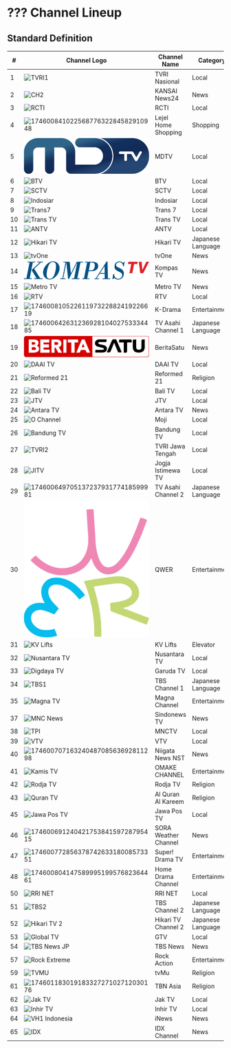 # ??? Channel Lineup
## Standard Definition
\# | Channel Logo | Channel Name | Category
-- | -- | -- | --
1 | ![TVRI1](https://github.com/user-attachments/assets/cec52875-b162-48ce-941f-4ab7067def26) | TVRI Nasional | Local
2 | ![CH2](https://yt3.googleusercontent.com/Ty4ejcEAZzuQZ7rplYaVGkISkcPdQyFFJWRxr9gp9fwzkF5EByonQTW1aM4bnTl2I_ZkXFtBpw=s512-c-k-c0x00ffffff-no-rj) | KANSAI News24 | News
3 | ![RCTI](https://upload.wikimedia.org/wikipedia/commons/d/dd/RCTI_logo_2015.svg) | RCTI | Local
4 | ![17460084102256877632284582910948](https://github.com/user-attachments/assets/ff377340-8780-4e8c-be57-290601d2a18d) | Lejel Home Shopping | Shopping
5 | ![NET.](https://github.com/TG635-alt126xA/ExtendedMaster113/raw/refs/heads/main/MDTV_logo.svg) | MDTV | Local
6 | ![BTV](https://github.com/user-attachments/assets/708b87c7-d902-4f21-8860-e933a10dd3fb) | BTV | Local
7 | ![SCTV](https://upload.wikimedia.org/wikipedia/commons/c/cc/SCTV_Logo.svg) | SCTV | Local
8 | ![Indosiar](https://upload.wikimedia.org/wikipedia/commons/c/c8/Indosiar_2015.svg) | Indosiar | Local
9 | ![Trans7](https://github.com/user-attachments/assets/739fc23b-0c54-423e-9508-282fadee04e1) | Trans 7 | Local
10 | ![Trans TV](https://upload.wikimedia.org/wikipedia/id/6/62/Trans_TV_2013.svg) | Trans TV | Local
11 | ![ANTV](https://github.com/user-attachments/assets/a721ff00-3370-4951-98d0-d11aeaff38f5) | ANTV | Local
12 | ![Hikari TV](https://upload.wikimedia.org/wikipedia/commons/4/45/Hikari-TV_logo.svg) | Hikari TV | Japanese Language
13 | ![tvOne](https://github.com/user-attachments/assets/48e10835-ad8c-4e61-bc18-e1d4e814058c) | tvOne | News
14 | ![Kompas TV](https://github.com/TG635-alt126xA/ExtendedMaster113/raw/refs/heads/main/KOMPAS_TV_(2017).svg) | Kompas TV | News
15 | ![Metro TV](https://github.com/user-attachments/assets/3ccac20d-a2b8-4fb4-84c6-49370d3eb923) | Metro TV | News
16 | ![RTV](https://github.com/user-attachments/assets/9b39e2ac-b13f-4141-bb80-61cc4fb103ff) | RTV | Local
17 | ![17460081052261197322882419226619](https://github.com/user-attachments/assets/69aeb5ad-e452-4cfb-b8df-e61a4fb2acc7) | K-Drama | Entertainment
18 | ![17460064263123692810402753334485](https://github.com/user-attachments/assets/1e9abe6a-c507-4159-9256-fa766bab5bcf) | TV Asahi Channel 1 | Japanese Language
19 | ![IDTV](https://github.com/TG635-alt126xA/ExtendedMaster113/raw/refs/heads/main/BeritaSatu_(Flat).svg) | BeritaSatu | News
20 | ![DAAI TV](https://upload.wikimedia.org/wikipedia/commons/f/fc/DAAI_TV.svg) | DAAI TV | Local
21 | ![Reformed 21](https://upload.wikimedia.org/wikipedia/id/5/57/Reformed21.png) | Reformed 21 | Religion
22 | ![Bali TV](https://upload.wikimedia.org/wikipedia/id/b/b9/BaliTV_2014.png) | Bali TV | Local
23 | ![JTV](https://upload.wikimedia.org/wikipedia/commons/c/ca/JTV_%28Indonesian_TV_channel%29_2022.svg) | JTV | Local
24 | ![Antara TV](https://upload.wikimedia.org/wikipedia/commons/c/cf/ANTARA_TV.jpg) | Antara TV | News
25 | ![O Channel](https://upload.wikimedia.org/wikipedia/commons/c/c9/Moji_blue.svg) | Moji | Local
26 | ![Bandung TV](https://upload.wikimedia.org/wikipedia/commons/3/32/Logo_bdg_tv_2016.png) | Bandung TV | Local
27 | ![TVRI2](https://upload.wikimedia.org/wikipedia/commons/d/df/TVRI_Jawa_Tengah_2023.svg) | TVRI Jawa Tengah | Local
28 | ![JITV](https://upload.wikimedia.org/wikipedia/commons/e/ee/Jogja_Istimewa_TV.jpg) | Jogja Istimewa TV | Local
29 | ![17460064970513723793177418599981](https://github.com/user-attachments/assets/2759e500-4c66-48cd-acac-dd2f3299d3dc) | TV Asahi Channel 2 | Japanese Language
30 | ![QWER](https://github.com/TG635-alt126xA/ExtendedMaster113/raw/refs/heads/main/QWER_logo.svg) | QWER | Entertainment
31 | ![KV Lifts](https://github.com/user-attachments/assets/95a5b203-0e69-4df6-aaa6-a3d28ea1352a) | KV Lifts | Elevator
32 | ![Nusantara TV](https://upload.wikimedia.org/wikipedia/commons/9/91/Nusantara_TV_Symbol.svg) | Nusantara TV | Local
33 | ![Digdaya TV](https://github.com/user-attachments/assets/3af02073-1c1f-4a43-b244-33268d934ca0) | Garuda TV | Local
34 | ![TBS1](https://static.wikia.nocookie.net/logopedia/images/b/b5/Tbsch1_longver.svg/revision/latest/) | TBS Channel 1 | Japanese Language
35 | ![Magna TV](https://upload.wikimedia.org/wikipedia/commons/8/83/MagnaChannel.png) | Magna Channel | Entertainment
37 | ![MNC News](https://upload.wikimedia.org/wikipedia/commons/8/83/Sindo_News_TV_%282023%29.svg) | Sindonews TV | News
38 | ![TPI](https://upload.wikimedia.org/wikipedia/commons/b/b8/MNCTV_logo_2015.svg) | MNCTV | Local
39 | ![VTV](https://upload.wikimedia.org/wikipedia/commons/6/6d/VTV_Indonesia_2023.svg) | VTV | Local
40 | ![17460070716324048708563692811298](https://github.com/user-attachments/assets/e0db4c58-88d3-4a87-ba3c-7c8e48b75661) | Niigata News NST | News
41 | ![Kamis TV](https://github.com/user-attachments/assets/63457efb-5774-4769-91cc-1262822fbf05) | OMAKE CHANNEL | Entertainment
42 | ![Rodja TV](https://upload.wikimedia.org/wikipedia/id/b/b3/Rodja_TV.png) | Rodja TV | Religion
43 | ![Quran TV](https://upload.wikimedia.org/wikipedia/commons/1/15/%D9%82%D9%86%D8%A7%D8%A9_%D8%A7%D9%84%D9%82%D8%B1%D8%A2%D9%86_%D8%A7%D9%84%D9%83%D8%B1%D9%8A%D9%85.svg) | Al Quran Al Kareem | Religion
45 | ![Jawa Pos TV](https://upload.wikimedia.org/wikipedia/commons/7/77/Jawa_Pos_TV_2024.svg) | Jawa Pos TV | Local
46 | ![17460069124042175384159728795415](https://github.com/user-attachments/assets/a7f8b99f-cf64-4a2e-9825-83a0dabdd293) | SORA Weather Channel | News
47 | ![17460077285637874263318008573351](https://github.com/user-attachments/assets/cbc830a7-a5f3-4419-a521-2b17f69081b8) | Super! Drama TV | Entertainment
48 | ![17460080414758999519957682364461](https://github.com/user-attachments/assets/f7428e39-2528-4050-a525-f9ce199fcf07) | Home Drama Channel | Entertainment
50 | ![RRI NET](https://upload.wikimedia.org/wikipedia/commons/7/7b/Logo_RRI_NET_2023.png) | RRI NET | Local
51 | ![TBS2](https://static.wikia.nocookie.net/logopedia/images/2/28/Tbsch2_jp2020.svg/revision/latest/) | TBS Channel 2 | Japanese Language
52 | ![Hikari TV 2](https://github.com/user-attachments/assets/6d8fe639-a096-49b0-80c4-b70af3b2fd99) | Hikari TV Channel 2 | Japanese Language
53 | ![Global TV](https://upload.wikimedia.org/wikipedia/commons/9/9c/GTV_%282017%29.svg) | GTV | Local
54 | ![TBS News JP](https://upload.wikimedia.org/wikipedia/commons/b/b5/TBS_News_2020_logo.png) | TBS News | News
57 | ![Rock Extreme](https://upload.wikimedia.org/wikipedia/commons/4/41/Rock_Action.png) | Rock Action | Entertainment
59 | ![TVMU](https://upload.wikimedia.org/wikipedia/id/d/d0/TvMu.png) | tvMu | Religion
61 | ![17460118301918332727102712030176](https://github.com/user-attachments/assets/bf2eef23-882f-48b0-ac19-f2b71be70f5c) | TBN Asia | Religion
62 | ![Jak TV](https://upload.wikimedia.org/wikipedia/id/c/cc/Logo_Jak_TV_%282018%29.png) | Jak TV | Local
63 | ![Inhir TV](https://upload.wikimedia.org/wikipedia/commons/a/a2/INHILTV.png) | Inhir TV | Local
64 | ![VH1 Indonesia](https://upload.wikimedia.org/wikipedia/commons/a/a1/INews.svg) | iNews | News
65 | ![IDX](https://upload.wikimedia.org/wikipedia/commons/c/cb/IDX_Channel.png) | IDX Channel | News
